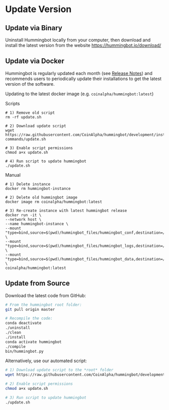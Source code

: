 # Update Version

## Update via Binary

Uninstall Hummingbot locally from your computer, then download and install the latest version from the website https://hummingbot.io/download/

## Update via Docker

Hummingbot is regularly updated each month (see [Release Notes](/release-notes/overview)) and recommends users to periodically update their installations to get the latest version of the software.

Updating to the latest docker image (e.g. `coinalpha/hummingbot:latest`)

<Callout
  type="note"
  body="Make sure to stop all the containers using the same image first  before running the `./update.sh` script."
/>

Scripts

```Script
# 1) Remove old script
rm -rf update.sh

# 2) Download update script
wget https://raw.githubusercontent.com/CoinAlpha/hummingbot/development/installation/docker-commands/update.sh

# 3) Enable script permissions
chmod a+x update.sh

# 4) Run script to update hummingbot
./update.sh
```

Manual

```Manual
# 1) Delete instance
docker rm hummingbot-instance

# 2) Delete old hummingbot image
docker image rm coinalpha/hummingbot:latest

# 3) Re-create instance with latest hummingbot release
docker run -it \
--network host \
--name hummingbot-instance \
--mount "type=bind,source=$(pwd)/hummingbot_files/hummingbot_conf,destination=/conf/" \
--mount "type=bind,source=$(pwd)/hummingbot_files/hummingbot_logs,destination=/logs/" \
--mount "type=bind,source=$(pwd)/hummingbot_files/hummingbot_data,destination=/data/" \
coinalpha/hummingbot:latest
```

## Update from Source

Download the latest code from GitHub:

```bash
# From the hummingbot root folder:
git pull origin master

# Recompile the code:
conda deactivate
./uninstall
./clean
./install
conda activate hummingbot
./compile
bin/hummingbot.py
```

Alternatively, use our automated script:

```bash
# 1) Download update script to the *root* folder
wget https://raw.githubusercontent.com/CoinAlpha/hummingbot/development/installation/install-from-source/update.sh

# 2) Enable script permissions
chmod a+x update.sh

# 3) Run script to update hummingbot
./update.sh
```
